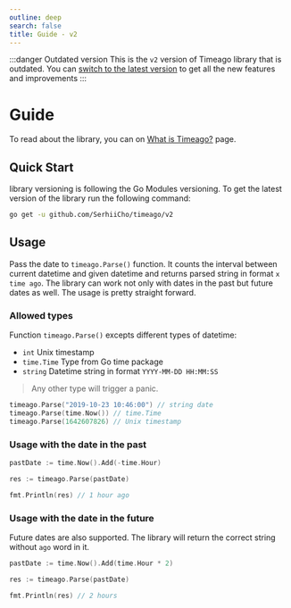 ```yaml
---
outline: deep
search: false
title: Guide - v2
---
```


:::danger Outdated version
This is the `v2` version of Timeago library that is outdated. You can [switch to the latest version](/) to get all the new features and improvements
:::

# Guide
To read about the library, you can on [What is Timeago?](/v2/what-is-timeago) page.

## Quick Start
library versioning is following the Go Modules versioning. To get the latest version of the library run the following command:

```bash
go get -u github.com/SerhiiCho/timeago/v2
```

## Usage
Pass the date to `timeago.Parse()` function. It counts the interval between current datetime and given datetime and returns parsed string in format `x time ago`. The library can work not only with dates in the past but future dates as well. The usage is pretty straight forward.

### Allowed types
Function `timeago.Parse()` excepts different types of datetime:

- `int` Unix timestamp
- `time.Time` Type from Go time package
- `string` Datetime string in format `YYYY-MM-DD HH:MM:SS`

> Any other type will trigger a panic.

```go
timeago.Parse("2019-10-23 10:46:00") // string date
timeago.Parse(time.Now()) // time.Time
timeago.Parse(1642607826) // Unix timestamp
```

### Usage with the date in the past
```go
pastDate := time.Now().Add(-time.Hour)

res := timeago.Parse(pastDate)

fmt.Println(res) // 1 hour ago
```

### Usage with the date in the future
Future dates are also supported. The library will return the correct string without `ago` word in it.

```go
pastDate := time.Now().Add(time.Hour * 2)

res := timeago.Parse(pastDate)

fmt.Println(res) // 2 hours
```